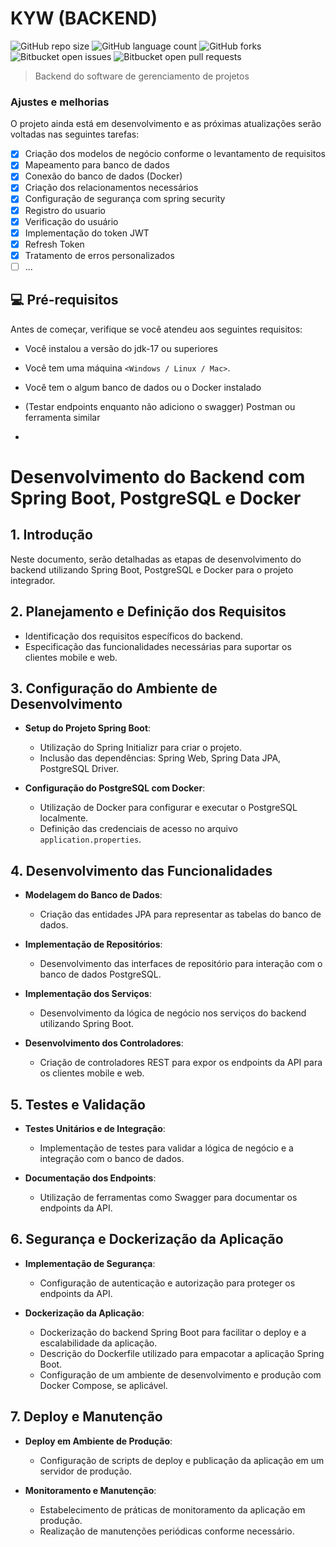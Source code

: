 # KYW (BACKEND)

![GitHub repo size](https://img.shields.io/github/repo-size/weslemarques/kyw_project?style=for-the-badge)
![GitHub language count](https://img.shields.io/github/languages/count/weslemarques/kyw_project?style=for-the-badge)
![GitHub forks](https://img.shields.io/github/forks/weslemarques/kyw_project?style=for-the-badge)
![Bitbucket open issues](https://img.shields.io/github/issues/weslemarques/kyw_project?style=for-the-badge)
![Bitbucket open pull requests](https://img.shields.io/github/issues-pr/weslemarques/kyw_project?style=for-the-badge)


> Backend do software de gerenciamento de projetos

### Ajustes e melhorias

O projeto ainda está em desenvolvimento e as próximas atualizações serão voltadas nas seguintes tarefas:

- [x] Criação dos modelos de negócio conforme o levantamento de requisitos
- [x] Mapeamento para banco de dados
- [x] Conexão do banco de dados (Docker)
- [x] Criação dos relacionamentos necessários
- [x] Configuração de segurança com spring security
- [x] Registro do usuario
- [x] Verificação do usuário
- [x] Implementação do token JWT
- [x] Refresh Token
- [x] Tratamento de erros personalizados
- [ ] ...

## 💻 Pré-requisitos

Antes de começar, verifique se você atendeu aos seguintes requisitos:

- Você instalou a versão do jdk-17 ou superiores
- Você tem uma máquina `<Windows / Linux / Mac>`.
- Você tem o algum banco de dados ou o Docker instalado
- (Testar endpoints enquanto não adiciono o swagger) Postman ou ferramenta similar

- 
# Desenvolvimento do Backend com Spring Boot, PostgreSQL e Docker

## 1. Introdução
Neste documento, serão detalhadas as etapas de desenvolvimento do backend utilizando Spring Boot, PostgreSQL e Docker para o projeto integrador.

## 2. Planejamento e Definição dos Requisitos
- Identificação dos requisitos específicos do backend.
- Especificação das funcionalidades necessárias para suportar os clientes mobile e web.

## 3. Configuração do Ambiente de Desenvolvimento
- **Setup do Projeto Spring Boot**:
  - Utilização do Spring Initializr para criar o projeto.
  - Inclusão das dependências: Spring Web, Spring Data JPA, PostgreSQL Driver.
  
- **Configuração do PostgreSQL com Docker**:
  - Utilização de Docker para configurar e executar o PostgreSQL localmente.
  - Definição das credenciais de acesso no arquivo `application.properties`.

## 4. Desenvolvimento das Funcionalidades
- **Modelagem do Banco de Dados**:
  - Criação das entidades JPA para representar as tabelas do banco de dados.
  
- **Implementação de Repositórios**:
  - Desenvolvimento das interfaces de repositório para interação com o banco de dados PostgreSQL.
  
- **Implementação dos Serviços**:
  - Desenvolvimento da lógica de negócio nos serviços do backend utilizando Spring Boot.

- **Desenvolvimento dos Controladores**:
  - Criação de controladores REST para expor os endpoints da API para os clientes mobile e web.

## 5. Testes e Validação
- **Testes Unitários e de Integração**:
  - Implementação de testes para validar a lógica de negócio e a integração com o banco de dados.
  
- **Documentação dos Endpoints**:
  - Utilização de ferramentas como Swagger para documentar os endpoints da API.

## 6. Segurança e Dockerização da Aplicação
- **Implementação de Segurança**:
  - Configuração de autenticação e autorização para proteger os endpoints da API.
  
- **Dockerização da Aplicação**:
  - Dockerização do backend Spring Boot para facilitar o deploy e a escalabilidade da aplicação.
  - Descrição do Dockerfile utilizado para empacotar a aplicação Spring Boot.
  - Configuração de um ambiente de desenvolvimento e produção com Docker Compose, se aplicável.

## 7. Deploy e Manutenção
- **Deploy em Ambiente de Produção**:
  - Configuração de scripts de deploy e publicação da aplicação em um servidor de produção.
  
- **Monitoramento e Manutenção**:
  - Estabelecimento de práticas de monitoramento da aplicação em produção.
  - Realização de manutenções periódicas conforme necessário.

